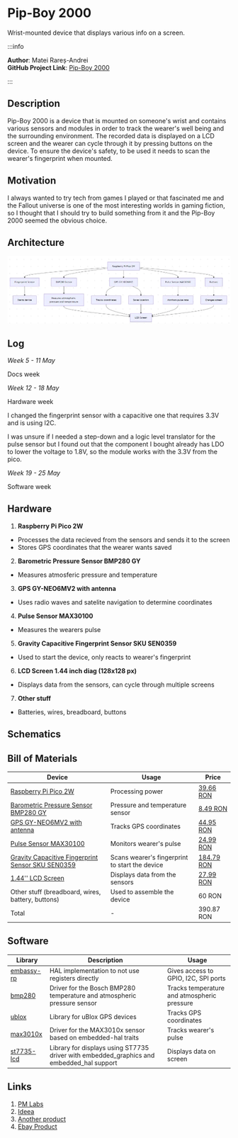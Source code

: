 # Pip-Boy 2000

Wrist-mounted device that displays various info on a screen.

:::info

**Author**: Matei Rareș-Andrei \
**GitHub Project Link**: [Pip-Boy 2000](https://github.com/UPB-PMRust-Students/proiect-raresmatei2003)

:::

## Description

Pip-Boy 2000 is a device that is mounted on someone's wrist and contains various sensors and modules
in order to track the wearer's well being and the surrounding environment. The recorded data is displayed
on a LCD screen and the wearer can cycle through it by pressing buttons on the device. To ensure
the device's safety, to be used it needs to scan the wearer's fingerprint when mounted.

## Motivation

I always wanted to try tech from games I played or that fascinated me and the Fallout universe is
one of the most interesting worlds in gaming fiction, so I thought that I should try to
build something from it and the Pip-Boy 2000 seemed the obvious choice.

## Architecture
![Architecture_image](architecture_pm.webp)

## Log

*Week 5 - 11 May*

Docs week

*Week 12 - 18 May*

Hardware week

I changed the fingerprint sensor with a capacitive one that requires 3.3V and is using I2C.

I was unsure if I needed a step-down and a logic level translator for the pulse sensor
but I found out that the component I bought already has LDO to lower the voltage to
1.8V, so the module works with the 3.3V from the pico.

*Week 19 - 25 May*

Software week

## Hardware

1. **Raspberry Pi Pico 2W**
- Processes the data recieved from the sensors and sends it to the screen
- Stores GPS coordinates that the wearer wants saved
2. **Barometric Pressure Sensor BMP280 GY**
- Measures atmosferic pressure and temperature
3. **GPS GY-NEO6MV2 with antenna**
- Uses radio waves and satelite navigation to determine coordinates
4. **Pulse Sensor MAX30100**
- Measures the wearers pulse
5. **Gravity Capacitive Fingerprint Sensor SKU SEN0359**
- Used to start the device, only reacts to wearer's fingerprint
6. **LCD Screen 1.44 inch diag (128x128 px)**
- Displays data from the sensors, can cycle through multiple screens
7. **Other stuff**
- Batteries, wires, breadboard, buttons

## Schematics

## Bill of Materials

| Device | Usage | Price |
|--------|--------|-------|
| [Raspberry Pi Pico 2W](https://www.raspberrypi.com/documentation/microcontrollers/pico-series.html) | Processing power | [39.66 RON](https://www.optimusdigital.ro/ro/placi-raspberry-pi/13327-raspberry-pi-pico-2-w.html) |
| [Barometric Pressure Sensor BMP280 GY](https://www.bosch-sensortec.com/media/boschsensortec/downloads/datasheets/bst-bmp280-ds001.pdf) | Pressure and temperature sensor | [8.49 RON](https://www.optimusdigital.ro/ro/senzori-senzori-de-presiune/1666-modul-senzor-de-presiune-barometric-bmp280.html) |
| [GPS GY-NEO6MV2 with antenna](https://content.u-blox.com/sites/default/files/products/documents/NEO-6_DataSheet_%28GPS.G6-HW-09005%29.pdf) | Tracks GPS coordinates | [44.95 RON](https://www.optimusdigital.ro/ro/gps/105-modul-gps-gy-neo6mv2.html) |
| [Pulse Sensor MAX30100](https://www.analog.com/media/en/technical-documentation/data-sheets/max30100.pdf) | Monitors wearer's pulse | [24.99 RON](https://www.optimusdigital.ro/ro/senzori-altele/2166-modul-senzor-puls-max30100-rcwl-0530.html) |
| [Gravity Capacitive Fingerprint Sensor SKU SEN0359](https://wiki.dfrobot.com/Gravity_Capacitive_Fingerprint_Sensor_SKU_SEN0359) | Scans wearer's fingerprint to start the device | [184.79 RON](https://www.optimusdigital.ro/ro/senzori/12748-gravity-senzor-de-amprenta-capacitiv.html) |
| [1.44'' LCD Screen](http://www.lcdwiki.com/res/MSP1443/1.44inch_SPI_Module_MSP1443_User_Manual_EN.pdf) | Displays data from the sensors | [27.99 RON](https://www.optimusdigital.ro/ro/optoelectronice-lcd-uri/870-modul-lcd-144.html) |
| Other stuff (breadboard, wires, battery, buttons) | Used to assemble the device | 60 RON |
| Total | - | 390.87 RON |

## Software
| Library | Description | Usage |
|---------|-------------|-------|
| [embassy-rp](https://crates.io/crates/embassy-rp) | HAL implementation to not use registers directly | Gives access to GPIO, I2C, SPI ports |
| [bmp280](https://crates.io/crates/bme280) | Driver for the Bosch BMP280 temperature and atmospheric pressure sensor | Tracks temperature and atmospheric pressure |
| [ublox](https://crates.io/crates/ublox) | Library for uBlox GPS devices | Tracks GPS coordinates |
| [max3010x](https://docs.rs/max3010x/latest/max3010x/) | Driver for the MAX3010x sensor based on embedded-hal traits | Tracks wearer's pulse |
| [st7735-lcd](https://crates.io/crates/st7735-lcd) | Library for displays using ST7735 driver with embedded_graphics and embedded_hal support | Displays data on screen |

## Links
1. [PM Labs](https://pmrust.pages.upb.ro/docs/acs_cc/category/lab)
2. [Ideea](https://fallout.fandom.com/wiki/Pip-Boy_2000)
3. [Another product](https://www.thewandcompany.com/pip-boy-kit/)
4. [Ebay Product](https://www.ebay.com/p/20037191863)